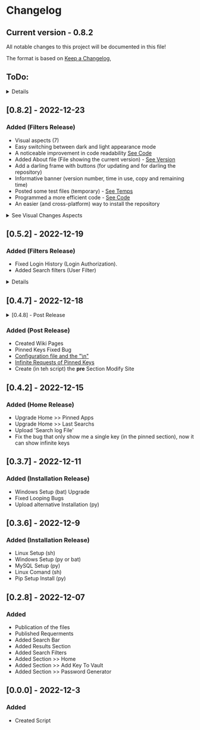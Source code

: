 # Changelog
## Current version - 0.8.2
All notable changes to this project will be documented in this file!

The format is based on [Keep a Changelog](https://keepachangelog.com/en/1.0.0/),

## ToDo:

<details>
 
## [1.0.0] - ?
<details>
 
### Will be Added (Finish Release ?)
 - Executable File (.exe)
 - Encription of the data
</details>

</details> 


## [0.8.2] - 2022-12-23
 
### Added (Filters Release)
 - Visual aspects (7)
 - Easy switching between dark and light appearance mode
 - A noticeable improvement in code readability [See Code](https://github.com/14wual/VKManager/blob/main/main.py)
 - Added About file (File showing the current version) - [See Version](https://github.com/14wual/VKManager/blob/main/about/version)
 - Add a darling frame with buttons (for updating and for darling the repository)
 - Informative banner (version number, time in use, copy and remaining time)
 - Posted some test files (temporary) - [See Temps](https://github.com/14wual/VKManager/tree/main/test)
 - Programmed a more efficient code - [See Code](https://github.com/14wual/VKManager/blob/main/main.py)
 - An easier (and cross-platform) way to install the repository

<details>
<summary>See Visual Changes Aspects </summary> 

 - [Page Links Section] The buttons lower their opacity depending on the page where it is to inform the user where they are
 - [Page Links Section] Icons have been added
 - [Search Button] Added Icons
 - Added two different types of icons (for dark systems and light systems)
 - Posted icons
 - Added the informative banner (version, remaining time, ...)
 - A new (completely different) interface for the password generator
 
 ### Gallery 
 
 Before:
 
 ![Image - V0.4.2 Search Page](https://user-images.githubusercontent.com/105047274/209036705-80bb06fa-44e7-401c-b674-a307f9cd3f7b.png)
 
 ![Image - V0.4.2 - Home Page](https://user-images.githubusercontent.com/105047274/209036710-302f4939-de8c-47ad-a897-cb642598ec68.png)
 
 After:
 
 ![V0.8.2Image - Home Page](https://user-images.githubusercontent.com/105047274/209035118-a316f2d1-7223-47aa-ad3c-ea7a36f53458.png)

 ![V0.8.2Image - Generate Key](https://user-images.githubusercontent.com/105047274/209035179-df54d93d-3e96-4fdf-96a4-cb51a39f776a.png)
 
</details>



 
## [0.5.2] - 2022-12-19
 
### Added (Filters Release)
 - Fixed Login History (Login Authorization).
 - Added Search filters (User Filter)

<details>
Fixed Login History (Login Authorization). <br>
[ ] Before: <br>
2022-12-18 12:15:25.660903, example, <class 'main.log'> <br>
[ ] After: <br>
2022-12-18 12:37:27.714245, example, True <br>
2022-12-18 12:37:27.714245, example, False <br>
<br>
Addd Search filters (User Filter) <br>
New Feature!: Search filters. Now look up your password by username, instead of by site. <br>
</details> 

## [0.4.7] - 2022-12-18

<details>
 
 <summary>[0.4.8] - Post Release</summary>
 
### [0.4.8] - 2022-12-18
### Added (Post Release of V0.4.7) 
 - Fixed the bug that only show a content of the total. It is fixed as follows >> https://github.com/14wual/VKManager/wiki/Pinned-Keys#label-above-label
 - Changing the writing mode in the search history
</details>
 
### Added (Post Release)
 - Created Wiki Pages
 - Pinned Keys Fixed Bug
 - <a href='https://github.com/14wual/VKManager/wiki/Pinned-Keys#configuration-file-and-the-n'>Configuration file and the "\n"</a>
 - <a href='https://github.com/14wual/VKManager/wiki/Pinned-Keys#infinite-requests'>Infinite Requests of Pinned Keys</a>
 - Create (in teh script) the **pre** Section Modify Site

## [0.4.2] - 2022-12-15
 
### Added (Home Release)
 - Upgrade Home >> Pinned Apps
 - Upgrade Home >> Last Searchs
 - Upload 'Search log File'
 - Fix the bug that only show me a single key (in the pinned section), now it can show infinite keys

## [0.3.7] - 2022-12-11
 
### Added (Installation Release)
 - Windows Setup (bat) Upgrade
 - Fixed Looping Bugs
 - Upload alternative Installation (py)

## [0.3.6] - 2022-12-9
 
### Added (Installation Release)
 - Linux Setup (sh)
 - Windows Setup (py or bat)
 - MySQL Setup (py)
 - Linux Comand (sh)
 - Pip Setup Install (py)

## [0.2.8] - 2022-12-07
### Added
 - Publication of the files
 - Published Requerments
 - Added Search Bar
 - Added Results Section
 - Added Search Filters
 - Added Section >> Home
 - Added Section >> Add Key To Vault
 - Added Section >> Password Generator

## [0.0.0] - 2022-12-3
### Added
- Created Script
